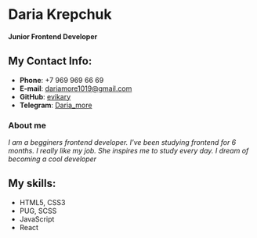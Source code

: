 # Daria Krepchuk

#### Junior Frontend Developer

## My Contact Info:

- **Phone**: +7 969 969 66 69
- **E-mail**: dariamore1019@gmail.com
- **GitHub**: [evikary](https://github.com/evikary)
- **Telegram**: [Daria_more](@daria_more999)

### About me

_I am a begginers frontend developer. I've been studying frontend for 6 months. I really like my job. She inspires me to study every day. I dream of becoming a cool developer_

## My skills:

- HTML5, CSS3
- PUG, SCSS
- JavaScript
- React
